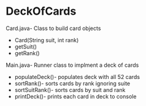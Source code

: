# DeckOfCards
Card.java- Class to build card objects  
- Card(String suit, int rank)
- getSuit()
- getRank()


Main.java- Runner class to implment a deck of cards  
- populateDeck()- populates deck with all 52 cards
- sortRank()- sorts cards by rank ignoring suite
- sortSuitRank()- sorts cards by suit and rank
- printDeck()- prints each card in deck to console
